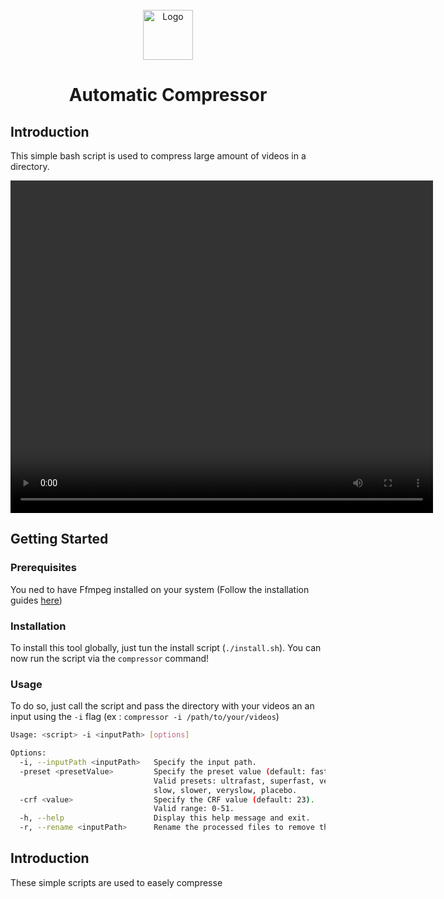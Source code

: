 
<br/>
<div align="center">
  <img src="https://upload.wikimedia.org/wikipedia/commons/thumb/7/76/FFmpeg_icon.svg/1200px-FFmpeg_icon.svg.png" alt="Logo" width="80" height="80">
  <h1 align="center">Automatic Compressor</h1>
</div>

## Introduction
This simple bash script is used to compress large amount of videos in a directory.
<div align="center">
  <video src="./ressources/exemple.mp4" width="676" height="532" controls></video>
</div>

## Getting Started
### Prerequisites
You ned to have Ffmpeg installed on your system (Follow the installation guides [here](https://www.ffmpeg.org/download.html))

### Installation
To install this tool globally, just tun the install script (`./install.sh`). You can now run the script via the `compressor` command!

### Usage
To do so, just call the script and pass the directory with your videos an an input using the `-i` flag (ex : `compressor -i /path/to/your/videos`)

```sh
Usage: <script> -i <inputPath> [options]

Options:
  -i, --inputPath <inputPath>   Specify the input path.
  -preset <presetValue>         Specify the preset value (default: fast).
                                Valid presets: ultrafast, superfast, veryfast, faster, fast, medium,
                                slow, slower, veryslow, placebo.
  -crf <value>                  Specify the CRF value (default: 23).
                                Valid range: 0-51.
  -h, --help                    Display this help message and exit.
  -r, --rename <inputPath>      Rename the processed files to remove the trailing "-p" in their name.
```


## Introduction
These simple scripts are used to easely compresse
